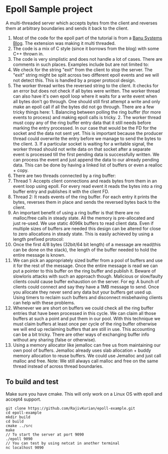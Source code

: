 Epoll Sample project
====================

A multi-threaded server which accepts bytes from the client and reverses them at arbitrary boundaries and sends it back to the client.

1.  Most of the code for the epoll part of the tutorial is from a [Banu Systems Blog](https://banu.com/blog/2/how-to-use-epoll-a-complete-example-in-c/). The extension was making it multi threaded.
2.  The code is a mix of C style (since it borrows from the blog) with some C++ thrown in.
3.  The code is very simplistic and does not handle a lot of cases. There are comments in such places. Examples include but are not limited to:
  1. We check for the string "exit" from the client to stop the server. The "exit" string might be split across two different epoll events and we will not detect this. This is handled by a proper protocol design.
  2.  The worker thread writes the reversed string to the client. It checks for an error but does not check if all bytes were written. The worker thread can also have it's own epoll loop where it waits for a write event when all bytes don't go through. One should still first attempt a write and only make an epoll call if all the bytes did not go through. There are a few tricky things here:
    1.  Balancing between polling the ring buffer (for more events to process) and making epoll calls is tricky.
    2.  The worker thread must copy any of the ring buffer entry data that it still needs before marking the entry processed. In our case that would be the FD for the socket and the data not sent yet. This is important because the producer thread could overwrite the entry before we manage to send the bytes to the client.
    3.  If a particular socket is waiting for a writable signal, the worker thread should not write data on that socket after a separate event is processed till the first pending data is successfully written. We can process the event and just append the data to our already pending data. This can be done by having a linked list of buffers or even a realloc + copy.
4.  There are two threads connected by a ring buffer:
  1.  Thread 1: Accepts client connections and reads bytes from them in an event loop using epoll. For every read event it reads the bytes into a ring buffer entry and publishes it with the client FD.
  2.  Thread 2: It reads events of the ring buffer. For each entry it prints the bytes, reverses them in place and sends the reversed bytes back to the client.
5.  An important benefit of using a ring buffer is that there are no malloc/free calls in steady state. All the memory is pre-allocated and just re-used. We use static 4096k buffers to read client data. Even if multiple sizes of buffers are needed this design can be altered for close to zero allocations in steady state. This is easily achieved by using a length prefixed protocol:
  1.   Once the first 4/8 bytes (32bit/64 bit length) of a message are read(this can be done on the stack), the length of the buffer needed to hold the entire message is known.
  2.  We can pick an appropriately sized buffer from a pool of buffers and use it for the rest of the message. Once the entire message is read we can put a pointer to this buffer on the ring buffer and publish it. Beware of slowloris attacks with such an approach though. Malicious or slow/faulty clients could cause buffer exhaustion on the server. For eg: A bunch of clients could connect and say they have a 1MB message to send. Once you allocate they never send any data but your buffers get used up. Using timers to reclaim such buffers and disconnect misbehaving clients can help with these problems.
  3.  Whenever we are short on buffers we could check all the ring buffer entries that have been processed in this cycle. We can claim all those buffers at such a point and put them in our pool. With this technique we must claim buffers at least once per cycle of the ring buffer otherwise we will end up reclaiming buffers that are still in use. This accounting can be a bit tricky. There are other ways of exchanging buffer info without any sharing (false or otherwise).
  4. Using a memory allocator like jemalloc can free us from maintaining our own pool of buffers. Jemalloc already uses slab allocation + buddy memory allocation to reuse buffers. We could use Jemalloc and just call malloc and free. Note: We still always call malloc and free on the same thread instead of across thread boundaries.

  To build and test
-------------------

  Make sure you have cmake. This will only work on a Linux OS with epoll and accept4 support.

    git clone https://github.com/RajivKurian/epoll-example.git
    cd epoll-example
    mkdir build
    cd build
    cmake ../src
    make
    // To start the server at port 9090
    ./epoll 9090
    // You can test by using netcat in another terminal
    nc localhost 9090





